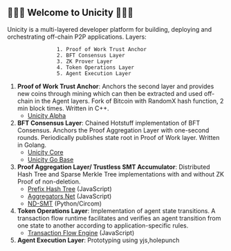 ## 🚀🚀🚀 Welcome to Unicity 🚀🚀🚀


Unicity is a multi-layered developer platform for building, deploying and orchestrating off-chain P2P applications. Layers:

					1. Proof of Work Trust Anchor
					2. BFT Consensus Layer 
					3. ZK Prover Layer
					4. Token Operations Layer 
					5. Agent Execution Layer
				
 
1. **Proof of Work Trust Anchor**: Anchors the second layer and provides new coins through mining which can then be extracted and used off-chain in the Agent layers. Fork of Bitcoin with RandomX hash function, 2 min block times. Written in C++.
    - [Unicity Alpha](https://github.com/unicitynetwork/alpha)
2. **BFT Consensus Layer**: Chained Hotstuff implementation of BFT Consensus. Anchors the Proof Aggregation Layer with one-second rounds. Periodically publishes state root in Proof of Work layer. Written in Golang.
    - [Unicity Core](https://github.com/unicitynetwork/unicity-core)
    - [Unicity Go Base](https://github.com/unicitynetwork/unicity-go-base)
3. **Proof Aggregation Layer/ Trustless SMT Accumulator**: Distributed Hash Tree and Sparse Merkle Tree implementations with and without ZK Proof of non-deletion. 
    - [Prefix Hash Tree](https://github.com/unicitynetwork/prefix-hash-tree) (JavaScript)
    - [Aggregators Net](https://github.com/unicitynetwork/aggregators_net) (JavaScript)
    - [ND-SMT](https://github.com/unicitynetwork/nd-smt) (Python/Circom)
4. **Token Operations Layer**: Implementation of agent state transitions. A transaction flow runtime facilitates and verifies an agent transition from one state to another according to application-specific rules.
    - [Transaction Flow Engine](https://github.com/unicitynetwork/tx-flow-engine) (JavaScript)
5. **Agent Execution Layer**: Prototyping using yjs,holepunch








<!--

**Here are some ideas to get you started:**

🙋‍♀️ A short introduction - what is your organization all about?
🌈 Contribution guidelines - how can the community get involved?
👩‍💻 Useful resources - where can the community find your docs? Is there anything else the community should know?
🍿 Fun facts - what does your team eat for breakfast?
🧙 Remember, you can do mighty things with the power of [Markdown](https://docs.github.com/github/writing-on-github/getting-started-with-writing-and-formatting-on-github/basic-writing-and-formatting-syntax)
-->
